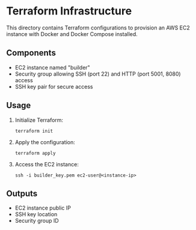 # Terraform Infrastructure

This directory contains Terraform configurations to provision an AWS EC2 instance with Docker and Docker Compose installed.

## Components

- EC2 instance named "builder"
- Security group allowing SSH (port 22) and HTTP (port 5001, 8080) access
- SSH key pair for secure access

## Usage

1. Initialize Terraform:
   ```
   terraform init
   ```

2. Apply the configuration:
   ```
   terraform apply
   ```

3. Access the EC2 instance:
   ```
   ssh -i builder_key.pem ec2-user@<instance-ip>
   ```

## Outputs

- EC2 instance public IP
- SSH key location
- Security group ID 